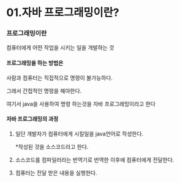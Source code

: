 # 01.자바 프로그래밍이란?



### 프로그래밍이란 

컴퓨터에게 어떤 작업을 시키는 일을 개발하는 것



#### 프로그래밍을 하는 방법은 

사람과 컴퓨터는 직접적으로 명령이 불가능하다.

그래서 간접적인 명령을 해야한다. 

여기서 java을 사용하여 명령 하는것을 자바 프로그래밍이라고 한다



#### 자바 프로그래밍의 과정

1. 일단 개발자가 컴퓨터에게 시킬일을 java언어로 작성한다.

   *작성된 것을 소스코드라고 한다.

2. 소스코드를 컴파일러라는 번역기로 번역한 이후에 컴퓨터에게 전달한다.

3. 컴퓨터는 전달 받은 내용을 실행한다.












